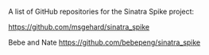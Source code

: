A list of GitHub repositories for the Sinatra Spike project:

https://github.com/msgehard/sinatra_spike

Bebe and Nate
https://github.com/bebepeng/sinatra_spike